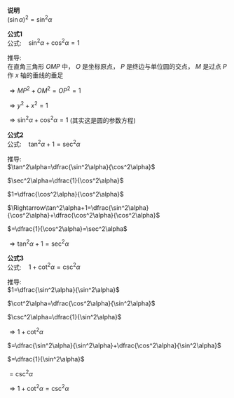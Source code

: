 **说明**  
$(\sin\alpha)^2=\sin^2\alpha$  
  
**公式1**  
公式:$\quad\sin^2\alpha+\cos^2\alpha=1$  
  
推导:  
在直角三角形 $OMP$ 中， $O$ 是坐标原点， $P$ 是终边与单位圆的交点， $M$ 是过点 $P$ 作 $x$ 轴的垂线的垂足  
  
$\Rightarrow MP^2+OM^2=OP^2=1$  
  
$\Rightarrow y^2+x^2=1$  
  
$\Rightarrow\sin^2\alpha+\cos^2\alpha=1$ (其实这是圆的参数方程)  
  
**公式2**  
公式:$\quad\tan^2\alpha+1=\sec^2\alpha$  
  
推导:  
$\tan^2\alpha=\dfrac{\sin^2\alpha}{\cos^2\alpha}$  
  
$\sec^2\alpha=\dfrac{1}{\cos^2\alpha}$  
  
$1=\dfrac{\cos^2\alpha}{\cos^2\alpha}$  
  
$\Rightarrow\tan^2\alpha+1=\dfrac{\sin^2\alpha}{\cos^2\alpha}+\dfrac{\cos^2\alpha}{\cos^2\alpha}$  
  
$=\dfrac{1}{\cos^2\alpha}=\sec^2\alpha$  
  
$\Rightarrow\tan^2\alpha+1=\sec^2\alpha$  
  
**公式3**  
公式:$\quad1+\cot^2\alpha=\csc^2\alpha$  
  
推导:  
$1=\dfrac{\sin^2\alpha}{\sin^2\alpha}$  
  
$\cot^2\alpha=\dfrac{\cos^2\alpha}{\sin^2\alpha}$  
  
$\csc^2\alpha=\dfrac{1}{\sin^2\alpha}$  
  
$\Rightarrow1+\cot^2\alpha$  
  
$=\dfrac{\sin^2\alpha}{\sin^2\alpha}+\dfrac{\cos^2\alpha}{\sin^2\alpha}$  
  
$=\dfrac{1}{\sin^2\alpha}$  
  
$=\csc^2\alpha$  
  
$\Rightarrow1+\cot^2\alpha=\csc^2\alpha$  
